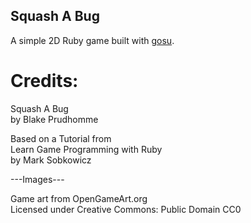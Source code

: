## Squash A Bug

A simple 2D Ruby game built with [gosu](https://github.com/gosu/gosu).

# Credits: 
Squash A Bug  
by Blake Prudhomme

Based on a Tutorial from  
Learn Game Programming with Ruby  
by Mark Sobkowicz

---Images---

Game art from OpenGameArt.org  
Licensed under Creative Commons: Public Domain CC0
